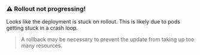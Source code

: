 ### ⚠️ Rollout not progressing!
Looks like the deployment is stuck on rollout.
This is likely due to pods getting stuck in a crash loop.

> A rollback may be necessary to prevent the update from taking up too many resources.
